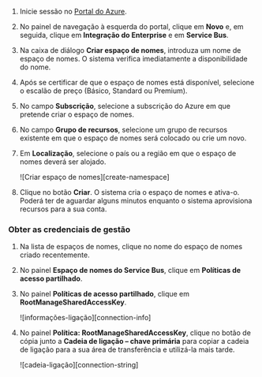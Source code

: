 1. Inicie sessão no [Portal do Azure][].

2. No painel de navegação à esquerda do portal, clique em **Novo** e, em seguida, clique em **Integração do Enterprise** e em **Service Bus**.

4. Na caixa de diálogo **Criar espaço de nomes**, introduza um nome de espaço de nomes. O sistema verifica imediatamente a disponibilidade do nome.

5. Após se certificar de que o espaço de nomes está disponível, selecione o escalão de preço (Básico, Standard ou Premium).

7. No campo **Subscrição**, selecione a subscrição do Azure em que pretende criar o espaço de nomes.

9. No campo **Grupo de recursos**, selecione um grupo de recursos existente em que o espaço de nomes será colocado ou crie um novo.      

8. Em **Localização**, selecione o país ou a região em que o espaço de nomes deverá ser alojado.

    ![Criar espaço de nomes][create-namespace]

6. Clique no botão **Criar**. O sistema cria o espaço de nomes e ativa-o. Poderá ter de aguardar alguns minutos enquanto o sistema aprovisiona recursos para a sua conta.
 
### Obter as credenciais de gestão

1. Na lista de espaços de nomes, clique no nome do espaço de nomes criado recentemente.
 
3. No painel **Espaço de nomes do Service Bus**, clique em **Políticas de acesso partilhado**.

4. No painel **Políticas de acesso partilhado**, clique em **RootManageSharedAccessKey**.

    ![informações-ligação][connection-info]

5. No painel **Política: RootManageSharedAccessKey**, clique no botão de cópia junto a **Cadeia de ligação – chave primária** para copiar a cadeia de ligação para a sua área de transferência e utilizá-la mais tarde.

    ![cadeia-ligação][connection-string]

<!--Image references-->

[criar-espaço de nomes]: ./media/service-bus-create-namespace-portal/create-namespace.png
[informações-ligação]: ./media/service-bus-create-namespace-portal/connection-info.png
[cadeia-ligação]: ./media/service-bus-create-namespace-portal/connection-string.png

<!--Reference style links - using these makes the source content way more readable than using inline links-->
[Portal do Azure]: https://portal.azure.com


<!--HONumber=sep16_HO1-->


